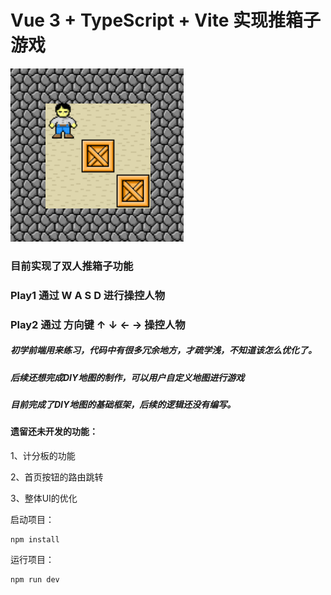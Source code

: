 # Vue 3 + TypeScript + Vite 实现推箱子游戏

![sokoban](./public/sokoban.png)

### 目前实现了双人推箱子功能

### Play1 通过  W A S D 进行操控人物

### Play2 通过 方向键  ↑ ↓ ←  → 操控人物

##### 初学前端用来练习，代码中有很多冗余地方，才疏学浅，不知道该怎么优化了。

##### 后续还想完成DIY地图的制作，可以用户自定义地图进行游戏

##### 目前完成了DIY地图的基础框架，后续的逻辑还没有编写。

#### 遗留还未开发的功能：

1、计分板的功能

2、首页按钮的路由跳转

3、整体UI的优化

启动项目：

```ssh
npm install
```

运行项目：

```ssh
npm run dev
```



